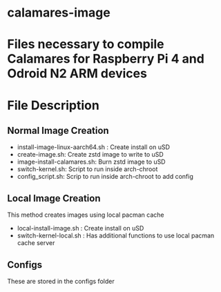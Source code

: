 
# calamares-image
Files necessary to compile Calamares for Raspberry Pi 4 and Odroid N2 ARM devices
=======

# File Description
## Normal Image Creation
- install-image-linux-aarch64.sh : Create install on uSD
- create-image.sh: Create zstd image to write to uSD
- image-install-calamares.sh: Burn zstd image to uSD
- switch-kernel.sh: Script to run inside arch-chroot
- config_script.sh: Scrip to run inside arch-chroot to add config
## Local Image Creation
This method creates images using local pacman cache
- local-install-image.sh : Create install on uSD
- switch-kernel-local.sh : Has additional functions to use local pacman cache server
## Configs
These are stored in the configs folder

